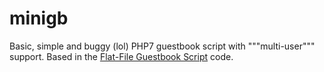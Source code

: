 # minigb

Basic, simple and buggy (lol) PHP7 guestbook script with """multi-user""" support. Based in the [Flat-File Guestbook Script](https://github.com/taufik-nurrohman/flat-file-guestbook) code.
